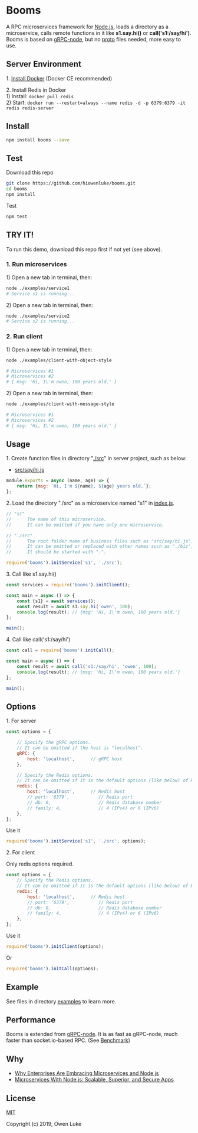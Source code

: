 
# Booms

A RPC microservices framework for [Node.js](https://nodejs.org), loads a directory as a microservice, calls remote functions in it like **s1.say.hi()** or **call('s1:/say/hi')**. Booms is based on [gRPC-node](https://github.com/grpc/grpc-node), but no [proto](https://developers.google.com/protocol-buffers/docs/proto3) files needed, more easy to use.

## Server Environment

1\. [Install Docker](https://docs.docker.com/v17.09/engine/installation/#supported-platforms) (Docker CE recommended)

2\. Install Redis in Docker  
1\) Install: `docker pull redis`  
2\) Start: `docker run --restart=always --name redis -d -p 6379:6379 -it redis redis-server`   

## Install

```sh
npm install booms --save
```

## Test

Download this repo

```sh
git clone https://github.com/hiowenluke/booms.git
cd booms
npm install
```

Test

```sh
npm test
```

## TRY IT!

To run this demo, download this repo first if not yet (see above).

### 1. Run microservices

1\) Open a new tab in terminal, then:

```sh
node ./examples/service1
# Service s1 is running...
```

2\) Open a new tab in terminal, then:

```sh
node ./examples/service2
# Service s2 is running...
```

### 2. Run client

1\) Open a new tab in terminal, then:

```sh
node ./examples/client-with-object-style

# Microservices #1
# Microservices #2
# { msg: 'Hi, I\'m owen, 100 years old.' }
```

2\) Open a new tab in terminal, then:

```sh
node ./examples/client-with-message-style

# Microservices #1
# Microservices #2
# { msg: 'Hi, I\'m owen, 100 years old.' }
```

## Usage

1\. Create function files in directory "[./src](./examples/service1/src)" in server project, such as below:

* [src/say/hi.js](./examples/service1/src/say/hi.js)
```js
module.exports = async (name, age) => {
    return {msg: `Hi, I'm ${name}, ${age} years old.`};
};
```

2\. Load the directory "./src" as a microservice named "s1" in [index.js](./examples/service1/index.js).

```js
// "s1"
//      The name of this microservice.
//      It can be omitted if you have only one microservice.

// "./src"
//      The root folder name of business files such as "src/say/hi.js".
//      It can be omitted or replaced with other names such as "./biz", "./src", etc.
//      It should be started with ".".

require('booms').initService('s1', './src');
```

3\. Call like s1.say.hi()

```js
const services = require('booms').initClient();

const main = async () => {
    const {s1} = await services();
    const result = await s1.say.hi('owen', 100);
    console.log(result); // {msg: 'Hi, I\'m owen, 100 years old.'}
};

main();
```

4\. Call like call('s1:/say/hi')

```js
const call = require('booms').initCall();

const main = async () => {
    const result = await call('s1:/say/hi', 'owen', 100);
    console.log(result); // {msg: 'Hi, I\'m owen, 100 years old.'}
};

main();
```

## Options

1\. For server

```js
const options = {

    // Specify the gRPC options.
    // It can be omitted if the host is "localhost".
    gRPC: {
        host: 'localhost',      // gRPC host
    },

    // Specify the Redis options.
    // It can be omitted if it is the default options (like below) of Redis.
    redis: {
        host: 'localhost',      // Redis host
        // port: '6379',           // Redis port
        // db: 0,                  // Redis database number
        // family: 4,              // 4 (IPv4) or 6 (IPv6)
    },
};
```

Use it
```js
require('booms').initService('s1', './src', options);
```

2\. For client

Only redis options required.

```js
const options = {
    // Specify the Redis options.
    // It can be omitted if it is the default options (like below) of Redis.
    redis: {
        host: 'localhost',      // Redis host
        // port: '6379',           // Redis port
        // db: 0,                  // Redis database number
        // family: 4,              // 4 (IPv4) or 6 (IPv6)
    },
};
```

Use it
```js
require('booms').initClient(options);
```

Or
```js
require('booms').initCall(options);
```

## Example

See files in directory [examples](./examples) to learn more.

## Performance

Booms is extended from [gRPC-node](https://github.com/grpc/grpc-node). It is as fast as gRPC-node, much faster than socket.io-based RPC. (See [Benchmark](https://github.com/hiowenluke/benchmark-easy))

## Why

* [Why Enterprises Are Embracing Microservices and Node.js](https://thenewstack.io/enterprises-embracing-microservices-node-js/)
* [Microservices With Node.js: Scalable, Superior, and Secure Apps](https://dzone.com/articles/microservices-with-nodejs-scalable-superior-and-se)

## License

[MIT](LICENSE)

Copyright (c) 2019, Owen Luke
